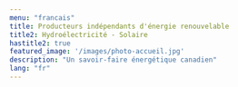 ```yaml
---
menu: "francais"
title: Producteurs indépendants d'énergie renouvelable
title2: Hydroélectricité - Solaire
hastitle2: true
featured_image: '/images/photo-accueil.jpg'
description: "Un savoir-faire énergétique canadien"
lang: "fr"
---
```


